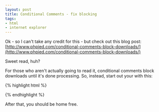 ```yaml
---
layout: post
title: Conditional Comments - fix blocking
tags:
- html
- internet explorer
---
```


Ok - so I can't take any credit for this - but check out this blog post:
[http://www.phpied.com/conditional-comments-block-downloads/](http://www.phpied.com/conditional-comments-block-downloads/)

Sweet read, huh?

For those who aren't actually going to read it, conditional comments block downloads until it's done processing.  So, instead, start out your <head> with this:


{% highlight html %}
<!--[if IE]><![endif]-->
{% endhighlight %}
    

After that, you should be home free.
